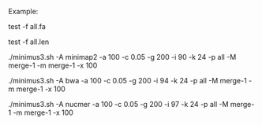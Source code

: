 Example:

 test -f all.fa
 
 test -f all.len

 ./minimus3.sh -A minimap2 -a 100 -c 0.05 -g 200 -i 90 -k 24 -p all -M merge-1 -m merge-1 -x 100

 ./minimus3.sh -A bwa   -a 100 -c 0.05 -g 200 -i 94 -k 24 -p all -M merge-1 -m merge-1 -x 100
 
 ./minimus3.sh -A nucmer   -a 100 -c 0.05 -g 200 -i 97 -k 24 -p all -M merge-1 -m merge-1 -x 100

